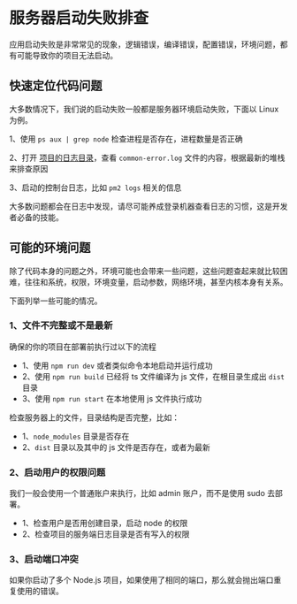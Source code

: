 # 服务器启动失败排查

应用启动失败是非常常见的现象，逻辑错误，编译错误，配置错误，环境问题，都有可能导致你的项目无法启动。


## 快速定位代码问题

大多数情况下，我们说的启动失败一般都是服务器环境启动失败，下面以 Linux 为例。

1、使用 `ps aux | grep node` 检查进程是否存在，进程数量是否正确

2、打开 [项目的日志目录](../logger#配置日志根目录)，查看 `common-error.log` 文件的内容，根据最新的堆栈来排查原因

3、启动的控制台日志，比如 `pm2 logs` 相关的信息


大多数问题都会在日志中发现，请尽可能养成登录机器查看日志的习惯，这是开发者必备的技能。



## 可能的环境问题

除了代码本身的问题之外，环境可能也会带来一些问题，这些问题查起来就比较困难，往往和系统，权限，环境变量，启动参数，网络环境，甚至内核本身有关系。

下面列举一些可能的情况。

### 1、文件不完整或不是最新

确保的你的项目在部署前执行过以下的流程

- 1、使用 `npm run dev` 或者类似命令本地启动并运行成功
- 2、使用 `npm run build` 已经将 ts 文件编译为 js 文件，在根目录生成出 `dist` 目录
- 3、使用 `npm run start` 在本地使用 js 文件执行成功

检查服务器上的文件，目录结构是否完整，比如：

- 1、`node_modules` 目录是否存在
- 2、`dist` 目录以及其中的 js 文件是否存在，或者为最新

### 2、启动用户的权限问题

我们一般会使用一个普通账户来执行，比如 admin 账户，而不是使用 sudo  去部署。

- 1、检查用户是否用创建目录，启动 node 的权限
- 2、检查项目的服务端日志目录是否有写入的权限

### 3、启动端口冲突

如果你启动了多个 Node.js 项目，如果使用了相同的端口，那么就会抛出端口重复使用的错误。
